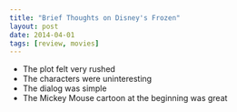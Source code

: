```yaml
---
title: "Brief Thoughts on Disney's Frozen"
layout: post
date: 2014-04-01
tags: [review, movies]
---
```


- The plot felt very rushed
- The characters were uninteresting
- The dialog was simple
- The Mickey Mouse cartoon at the beginning was great
